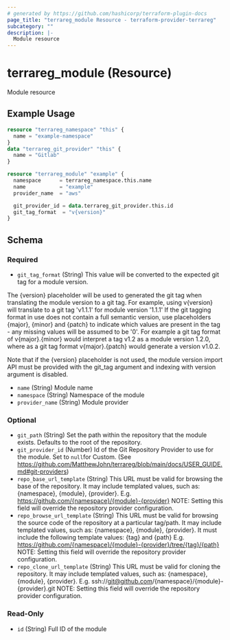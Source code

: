 ```yaml
---
# generated by https://github.com/hashicorp/terraform-plugin-docs
page_title: "terrareg_module Resource - terraform-provider-terrareg"
subcategory: ""
description: |-
  Module resource
---
```


# terrareg_module (Resource)

Module resource

## Example Usage

```terraform
resource "terrareg_namespace" "this" {
  name = "example-namespace"
}
data "terrareg_git_provider" "this" {
  name = "Gitlab"
}

resource "terrareg_module" "example" {
  namespace      = terrareg_namespace.this.name
  name           = "example"
  provider_name  = "aws"

  git_provider_id = data.terrareg_git_provider.this.id
  git_tag_format  = "v{version}"
}
```

<!-- schema generated by tfplugindocs -->
## Schema

### Required

- `git_tag_format` (String) This value will be converted to the expected git tag for a module version.

The {version} placeholder will be used to generated the git tag when translating the module version to a git tag.
For example, using v{version} will translate to a git tag 'v1.1.1' for module version '1.1.1'
If the git tagging format in use does not contain a full semantic version, use placeholders {major}, {minor} and {patch}
to indicate which values are present in the tag - any missing values will be assumed to be '0'.
For example a git tag format of v{major}.{minor} would interpret a tag v1.2 as a module version 1.2.0,
where as a git tag format v{major}.{patch} would generate a version v1.0.2.

Note that if the {version} placeholder is not used, the module version import API must be provided with the git_tag argument and indexing with version argument is disabled.
- `name` (String) Module name
- `namespace` (String) Namespace of the module
- `provider_name` (String) Module provider

### Optional

- `git_path` (String) Set the path within the repository that the module exists. Defaults to the root of the repository.
- `git_provider_id` (Number) Id of the Git Repository Provider to use for the module.
Set to `null`for Custom.
(See https://github.com/MatthewJohn/terrareg/blob/main/docs/USER_GUIDE.md#git-providers)
- `repo_base_url_template` (String) This URL must be valid for browsing the base of the repository.
It may include templated values, such as: {namespace}, {module}, {provider}.
E.g. https://github.com/{namespace}/{module}-{provider}
NOTE: Setting this field will override the repository provider configuration.
- `repo_browse_url_template` (String) This URL must be valid for browsing the source code of the repository at a particular tag/path.
									  It may include templated values, such as: {namespace}, {module}, {provider}.
									  It must include the following template values: {tag} and {path}
									  E.g. https://github.com/{namespace}/{module}-{provider}/tree/{tag}/{path}
									  NOTE: Setting this field will override the repository provider configuration.
- `repo_clone_url_template` (String) This URL must be valid for cloning the repository.
It may include templated values, such as: {namespace}, {module}, {provider}.
E.g. ssh://git@github.com/{namespace}/{module}-{provider}.git
NOTE: Setting this field will override the repository provider configuration.

### Read-Only

- `id` (String) Full ID of the module
